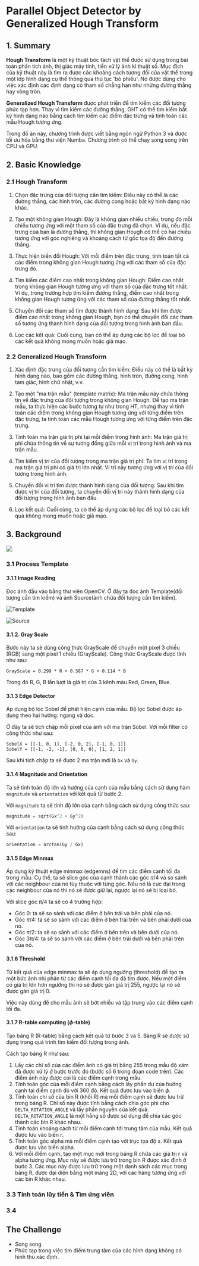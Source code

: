 # Parallel Object Detector by Generalized Hough Transform

## 1. Summary

**Hough Transform** là một kỹ thuật bóc tách vật thể được sử dụng trong bài toán phân tích ảnh, thị giác máy tính, tiền xử lý ảnh kĩ thuật số. Mục đích của kỹ thuật này là tìm ra được các khoảng cách tương đối của vật thể trong một lớp hình dạng cụ thể thông qua thủ tục 'bỏ phiếu'. Nó được dùng cho việc xác định các định dạng có tham số chẳng hạn như những đường thẳng hay vòng tròn.

**Generalized Hough Transform** được phát triển để tìm kiếm các đối tượng phức tạp hơn. Thay vì tìm kiếm các đường thẳng, GHT có thể tìm kiếm bất kỳ hình dạng nào bằng cách tìm kiếm các điểm đặc trưng và tính toán các mẫu Hough tương ứng.

Trong đồ án này, chương trình được viết bằng ngôn ngữ Python 3 và được tối ưu hóa bằng thư viện Numba. Chương trình có thể chạy song song trên CPU và GPU.

## 2. Basic Knowledge

### 2.1 Hough Transform
1. Chọn đặc trưng của đối tượng cần tìm kiếm: Điều này có thể là các đường thẳng, các hình tròn, các đường cong hoặc bất kỳ hình dạng nào khác.

2. Tạo một không gian Hough: Đây là không gian nhiều chiều, trong đó mỗi chiều tương ứng với một tham số của đặc trưng đã chọn. Ví dụ, nếu đặc trưng của bạn là đường thẳng, thì không gian Hough có thể có hai chiều tương ứng với góc nghiêng và khoảng cách từ gốc tọa độ đến đường thẳng.

3. Thực hiện biến đổi Hough: Với mỗi điểm trên đặc trưng, tính toán tất cả các điểm trong không gian Hough tương ứng với các tham số của đặc trưng đó.

4. Tìm kiếm các điểm cao nhất trong không gian Hough: Điểm cao nhất trong không gian Hough tương ứng với tham số của đặc trưng tốt nhất. Ví dụ, trong trường hợp tìm kiếm đường thẳng, điểm cao nhất trong không gian Hough tương ứng với các tham số của đường thẳng tốt nhất.

5. Chuyển đổi các tham số tìm được thành hình dạng: Sau khi tìm được điểm cao nhất trong không gian Hough, bạn có thể chuyển đổi các tham số tương ứng thành hình dạng của đối tượng trong hình ảnh ban đầu.

6. Lọc các kết quả: Cuối cùng, bạn có thể áp dụng các bộ lọc để loại bỏ các kết quả không mong muốn hoặc giả mạo.

### 2.2 Generalized Hough Transform

1. Xác định đặc trưng của đối tượng cần tìm kiếm: Điều này có thể là bất kỳ hình dạng nào, bao gồm các đường thẳng, hình tròn, đường cong, hình tam giác, hình chữ nhật, v.v.

2. Tạo một "ma trận mẫu" (template matrix): Ma trận mẫu này chứa thông tin về đặc trưng của đối tượng trong không gian Hough. Để tạo ma trận mẫu, ta thực hiện các bước tương tự như trong HT, nhưng thay vì tính toán các điểm trong không gian Hough tương ứng với từng điểm trên đặc trưng, ta tính toán các mẫu Hough tương ứng với từng điểm trên đặc trưng.

3. Tính toán ma trận giá trị phi tại mỗi điểm trong hình ảnh: Ma trận giá trị phi chứa thông tin về sự tương đồng giữa mỗi vị trí trong hình ảnh và ma trận mẫu.

4. Tìm kiếm vị trí của đối tượng trong ma trận giá trị phi: Ta tìm vị trí trong ma trận giá trị phi có giá trị lớn nhất. Vị trí này tương ứng với vị trí của đối tượng trong hình ảnh.

5. Chuyển đổi vị trí tìm được thành hình dạng của đối tượng: Sau khi tìm được vị trí của đối tượng, ta chuyển đổi vị trí này thành hình dạng của đối tượng trong hình ảnh ban đầu.

6. Lọc kết quả: Cuối cùng, ta có thể áp dụng các bộ lọc để loại bỏ các kết quả không mong muốn hoặc giả mạo.

## 3. Background

![](./images/ght.png)
### 3.1 Process Template
#### 3.1.1 Image Reading
Đọc ảnh đầu vào bằng thư viện OpenCV. Ở đây ta đọc ảnh Template(đối tượng cần tìm kiếm) và ảnh Source(ảnh chứa đối tượng cần tìm kiếm).

![Template](./images/leaf.png "Template")

![Source](./images/leaves.png "Source")

#### 3.1.2. Gray Scale
Bước này ta sẽ dùng công thức GrayScale để chuyển một pixel 3 chiều (RGB) sang một pixel 1 chiều (GrayScale). Công thức GrayScale được tính như sau:
```
GrayScale = 0.299 * R + 0.587 * G + 0.114 * B
```
Trong đó R, G, B lần lượt là giá trị của 3 kênh màu Red, Green, Blue.
#### 3.1.3 Edge Detector
Áp dụng bộ lọc Sobel để phát hiện cạnh của mẫu. Bộ lọc Sobel được áp dụng theo hai hướng: ngang và dọc.

Ở đây ta sẽ tích chập mỗi pixel của ảnh với ma trận Sobel. Với mỗi filter có công thức như sau:
```
SobelX = [[-1, 0, 1], [-2, 0, 2], [-1, 0, 1]]
SobelY = [[-1, -2, -1], [0, 0, 0], [1, 2, 1]]
```
Sau khi tích chập ta sẽ được 2 ma trận mới là `Gx` và `Gy`. 
#### 3.1.4 Magnitude and Orientation
Ta sẽ tính toán độ lớn và hướng của cạnh của mẫu bằng cách sử dụng hàm `magnitude` và `orientation` với kết quả từ bước 2.

Với `magnitude` ta sẽ tính độ lớn của cạnh bằng cách sử dụng công thức sau:
```python
magnitude = sqrt(Gx^2 + Gy^2)
```
Với `orientation` ta sẽ tính hướng của cạnh bằng cách sử dụng công thức sau:
```python
orientation = arctan(Gy / Gx)
```
#### 3.1.5 Edge Minmax
Áp dụng kỹ thuật edge minmax (edgemns) để tìm các điểm cạnh tối đa trong mẫu.
Cụ thể, ta sẽ slice góc của cạnh thành các góc $\pi$/4 và so sánh với các neighbour của nó tùy thuộc với từng góc. Nếu nó là cực đại trong các neighbour của nó thì nó sẽ được giữ lại, ngược lại nó sẽ bị loại bỏ.

Với slice góc $\pi$/4 ta sẽ có 4 trường hợp:
- Góc 0: ta sẽ so sánh với các điểm ở bên trái và bên phải của nó.
- Góc $\pi$/4: ta sẽ so sánh với các điểm ở bên trái trên và bên phải dưới của nó.
- Góc $\pi$/2: ta sẽ so sánh với các điểm ở bên trên và bên dưới của nó.
- Góc 3$\pi$/4: ta sẽ so sánh với các điểm ở bên trái dưới và bên phải trên của nó.

#### 3.1.6 Threshold
Từ kết quả của edge minmax ta sẽ áp dụng ngưỡng (threshold) để tạo ra một bức ảnh nhị phân từ các điểm cạnh tối đa đã tìm được.
Nếu một điểm có giá trị lớn hơn ngưỡng thì nó sẽ được gán giá trị 255, ngược lại nó sẽ được gán giá trị 0.

Việc này dùng để cho mẫu ảnh sẽ bớt nhiễu và tập trung vào các điểm cạnh tối đa.

#### 3.1.7 R-table computing ($\phi$-table)
Tạo bảng R (R-table) bằng cách kết quả từ bước 3 và 5. Bảng R sẽ được sử dụng trong quá trình tìm kiếm đối tượng trong ảnh.

Cách tạo bảng R như sau:
1. Lấy các chỉ số của các điểm ảnh có giá trị bằng 255 trong mẫu độ xám đã được xử lý ở bước trước đó (bước số 6 trong đoạn code trên). Các điểm ảnh này được coi là các điểm cạnh trong mẫu.
2. Tính toán góc của mỗi điểm cạnh bằng cách lấy phần dư của hướng cạnh tại điểm cạnh đó với 360 độ. Kết quả được lưu vào biến $\phi$.
3. Tính toán chỉ số của bin R (khối R) mà mỗi điểm cạnh sẽ được lưu trữ trong bảng R. Chỉ số này được tính bằng cách chia góc phi cho `DELTA_ROTATION_ANGLE` và lấy phần nguyên của kết quả. `DELTA_ROTATION_ANGLE` là một hằng số được sử dụng để chia các góc thành các bin R khác nhau.
4. Tính toán khoảng cách từ mỗi điểm cạnh tới trung tâm của mẫu. Kết quả được lưu vào biến $r$.
5. Tính toán góc alpha mà mỗi điểm cạnh tạo với trục tọa độ x. Kết quả được lưu vào biến alpha. 
6. Với mỗi điểm cạnh, tạo một mục mới trong bảng R chứa các giá trị r và alpha tương ứng. Mục này sẽ được lưu trữ trong bin R được xác định ở bước 3. Các mục này được lưu trữ trong một danh sách các mục trong bảng R, được đại diện bằng một mảng 2D, với các hàng tương ứng với các bin R khác nhau.


### 3.3 Tính toán lũy tiến & Tìm ứng viên

### 3.4

## The Challenge

- Song song
- Phức tạp trong việc tìm điểm trung tâm của các hình dạng không có hình thù xác định.
